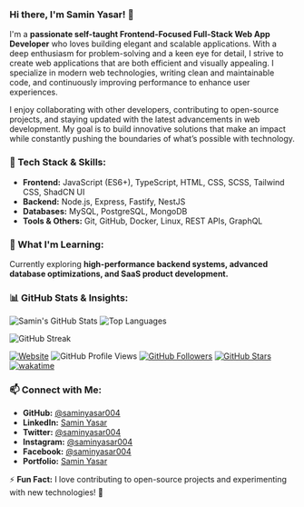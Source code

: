 <!-- ## Hi there, I'm [Samin Yasar][website] <img src="https://media.giphy.com/media/hvRJCLFzcasrR4ia7z/giphy.gif" width="25px">
A passionate 19-year-old programmer with a strong focus on JavaScript development. I thrive in the JavaScript ecosystem and have hands-on experience with various technologies such as React.js, Node.js, Express.js, Next.js, MongoDB, MySQL, PostgreSQL, Tailwind CSS, and SCSS.

I am currently honing my skills in full-stack web development, aiming to become a well-rounded developer capable of creating robust and scalable applications. I enjoy tackling complex problems and finding innovative solutions through clean and efficient code.
With a keen eye for detail and a dedication to delivering high-quality work, I strive to create user-friendly and intuitive web experiences. I am constantly exploring new technologies and staying up-to-date with the latest industry trends to ensure that my projects are built using the best practices.
I am excited to collaborate with like-minded individuals and contribute to meaningful projects. If you have any exciting opportunities or would like to connect, feel free to reach out. Let's build something amazing together! 🚀

[![Website](https://img.shields.io/website?label=saminyasar%20🚀&name=hello&style=flat&url=https://saminyasar.netlify.app/)](https://saminyasar.netlify.app/)
[![LinkedIn](https://img.shields.io/badge/LinkedIn-Follow-brightgreen)](https://linkedin.com/in/saminyasar04/)
[![Twitter Follow](https://img.shields.io/badge/Twitter-Follow-brightgreen)](https://twitter.com/saminyasar004/)
[![Facebook Follow](https://img.shields.io/badge/Facebook-Follow-brightgreen)](https://www.facebook.com/saminyasar004/)
[![Instagram Follow](https://img.shields.io/badge/Instagram-Follow-brightgreen)](https://instagram.com/saminyasar004/)
[![Github Follow](https://img.shields.io/github/followers/saminyasar004?label=saminyasar004&style=social)](https://github.com/saminyasar004/)
[![Stack Overflow](https://img.shields.io/badge/Stack%20Overflow-Questions-brightgreen)](https://stackoverflow.com/users/14735945/samin-yasar)
[![Profile Views](https://komarev.com/ghpvc/?username=saminyasar004&label=Profile%20views&color=brightgreen&style=flat)](https://github.com/saminyasar004/)
[![wakatime](https://wakatime.com/badge/user/d588c021-fa55-48f4-bb5b-e7283674eea2.svg?style=flat)](https://wakatime.com/@d588c021-fa55-48f4-bb5b-e7283674eea2)

- 🔭 I’m currently working on Personal Side Project Development.
- 🌱 I’m currently learning everything about Full Stack Web Development.
- 👯 I’m looking to collaborate on JavaScript Enthusiast.
- 🤔 I’m looking for help with Programmer.
- 💬 Ask me about anything
- 😄 Pronouns: He/Him
- ⚡ Fun fact: 👕 T-Shirt Lover.

### Connect with me:

[<img align="left" alt="saminyasar004 |  Portfolio" width="22px" src="https://raw.githubusercontent.com/iconic/open-iconic/master/svg/globe.svg" />][website]
[<img align="left" alt="saminyasar004 | LinkedIn" width="22px" src="https://cdn.jsdelivr.net/npm/simple-icons@v3/icons/linkedin.svg" />][linkedin]
[<img align="left" alt="saminyasar004 | Twitter" width="22px" src="https://cdn.jsdelivr.net/npm/simple-icons@v3/icons/twitter.svg" />][twitter]
[<img align="left" alt="saminyasar004 | Facebook" width="22px" src="https://cdn.jsdelivr.net/npm/simple-icons@v3/icons/facebook.svg" />][facebook]
[<img align="left" alt="saminyasar004 | Instagram" width="22px" src="https://cdn.jsdelivr.net/npm/simple-icons@v3/icons/instagram.svg" />][instagram]
<a href="https://dev.to/saminyasar004">
  <img src="https://d2fltix0v2e0sb.cloudfront.net/dev-badge.svg" alt="Samin Yasar's DEV Community Profile" height="30" width="30">
</a>
<br />

### Languages and Tools:
<p align="left">
  <a href="https://www.w3.org/html/" target="_blank"> <img src="https://raw.githubusercontent.com/devicons/devicon/master/icons/html5/html5-original-wordmark.svg" alt="html5"     width="40" height="40"/></a>
  <a href="https://www.w3schools.com/css/" target="_blank"> <img src="https://raw.githubusercontent.com/devicons/devicon/master/icons/css3/css3-original-wordmark.svg"             alt="css3" width="40" height="40"/> </a>
  <a href="https://sass-lang.com" target="_blank"> <img src="https://raw.githubusercontent.com/devicons/devicon/master/icons/sass/sass-original.svg" alt="sass" width="40" height="40"/></a>
  <a href="https://developer.mozilla.org/en-US/docs/Web/JavaScript" target="_blank"> <img    src="https://raw.githubusercontent.com/devicons/devicon/master/icons/javascript/javascript-original.svg" alt="javascript" width="40" height="40"/></a>
  <a href="https://www.php.net" target="_blank"> <img src="https://raw.githubusercontent.com/devicons/devicon/master/icons/php/php-original.svg" alt="php" width="40" height="40"/></a>
  <a href="https://getbootstrap.com" target="_blank"> <img src="https://raw.githubusercontent.com/devicons/devicon/master/icons/bootstrap/bootstrap-plain-wordmark.svg"           alt="bootstrap" width="40" height="40"/></a>
  <a href="https://reactjs.org/" target="_blank"> <img src="https://raw.githubusercontent.com/devicons/devicon/master/icons/react/react-original-wordmark.svg" alt="react" width="40" height="40"/></a>
  <a href="https://nodejs.org/en/" target="_blank"><img alt="Node.js" width="40" height="40" src="https://raw.githubusercontent.com/github/explore/80688e429a7d4ef2fca1e82350fe8e3517d3494d/topics/nodejs/nodejs.png" /></a>
    <a href="https://babeljs.io/" target="_blank"> <img src="https://www.vectorlogo.zone/logos/babeljs/babeljs-icon.svg" alt="babel" width="40" height="40"/></a>
  <a href="https://code.visualstudio.com/" target="_blank"><img alt="Visual Studio Code" width="35" height="35" src="https://raw.githubusercontent.com/github/explore/80688e429a7d4ef2fca1e82350fe8e3517d3494d/topics/visual-studio-code/visual-studio-code.png" /></a>
  <a href="https://www.mysql.com/" target="_blank"> <img src="https://raw.githubusercontent.com/devicons/devicon/master/icons/mysql/mysql-original-wordmark.svg" alt="mysql" width="40" height="40"/></a>
  <a href="https://postman.com" target="_blank"> <img src="https://www.vectorlogo.zone/logos/getpostman/getpostman-icon.svg" alt="postman" width="40" height="40"/></a>  
  <a href="https://www.photoshop.com/en" target="_blank"> <img src="https://raw.githubusercontent.com/devicons/devicon/master/icons/photoshop/photoshop-line.svg" alt="photoshop" width="40" height="40"/></a>
</p>

<p><img align="center" src="https://github-readme-stats.vercel.app/api/top-langs/?username=saminyasar004&layout=compact&theme=tokyonight" alt="saminyasar004" /></p>
<br />
<p><a href="https://saminyasar.netlify.app/" target="_blank"><img align="center" src="https://github-readme-stats-anuraghazra1.vercel.app/api/pin/?username=saminyasar004&repo=saminyasar&theme=tokyonight" alt="saminyasar004" /></a></p>
<br />
<p><img align="center" src="https://github-readme-stats.vercel.app/api?username=saminyasar004&show_icons=true&theme=tokyonight" alt="saminyasar004" /></p>
<br />
<p><img align="center" src="https://github-readme-streak-stats.herokuapp.com/?user=saminyasar004&theme=tokyonight" alt="saminyasar004" /></p>
<br />
<p align="left"> <a href="https://github.com/ryo-ma/github-profile-trophy"><img src="https://github-profile-trophy.vercel.app/?username=saminyasar004&theme=tokyonight" alt="saminyasar004" /></a></p>
<br />

[website]: https://saminyasar.netlify.app/
[linkedin]: https://linkedin.com/in/saminyasar04/
[twitter]: https://twitter.com/saminyasar004/
[instagram]: https://www.instagram.com/saminyasar004/
[facebook]: https://www.facebook.com/saminyasar004/ -->


### Hi there, I'm Samin Yasar! 👋

I'm a **passionate self-taught Frontend-Focused Full-Stack Web App Developer** who loves building elegant and scalable applications. With a deep enthusiasm for problem-solving and a keen eye for detail, I strive to create web applications that are both efficient and visually appealing. I specialize in modern web technologies, writing clean and maintainable code, and continuously improving performance to enhance user experiences. 

I enjoy collaborating with other developers, contributing to open-source projects, and staying updated with the latest advancements in web development. My goal is to build innovative solutions that make an impact while constantly pushing the boundaries of what’s possible with technology.


### 🚀 Tech Stack & Skills:
- **Frontend:** JavaScript (ES6+), TypeScript, HTML, CSS, SCSS, Tailwind CSS, ShadCN UI
- **Backend:** Node.js, Express, Fastify, NestJS
- **Databases:** MySQL, PostgreSQL, MongoDB
- **Tools & Others:** Git, GitHub, Docker, Linux, REST APIs, GraphQL

### 🌱 What I'm Learning:
Currently exploring **high-performance backend systems, advanced database optimizations, and SaaS product development.**

### 📊 GitHub Stats & Insights:
![Samin's GitHub Stats](https://github-readme-stats.vercel.app/api?username=saminyasar004&show_icons=true&theme=radical)
![Top Languages](https://github-readme-stats.vercel.app/api/top-langs/?username=saminyasar004&layout=compact&theme=radical)

![GitHub Streak](https://github-readme-streak-stats.herokuapp.com/?user=saminyasar004&theme=radical)

[![Website](https://img.shields.io/website?label=saminyasar%20🚀&name=hello&style=flat&url=https://saminyasar.netlify.app/)](https://saminyasar.netlify.app/)
![GitHub Profile Views](https://komarev.com/ghpvc/?username=saminyasar004&label=Profile%20Views&color=brightgreen&style=flat-square)
[![GitHub Followers](https://img.shields.io/github/followers/saminyasar004?style=social)](https://github.com/saminyasar004?tab=followers)
[![GitHub Stars](https://img.shields.io/github/stars/saminyasar004?style=social)](https://github.com/saminyasar004?tab=repositories)
[![wakatime](https://wakatime.com/badge/user/d588c021-fa55-48f4-bb5b-e7283674eea2.svg?style=flat)](https://wakatime.com/@d588c021-fa55-48f4-bb5b-e7283674eea2)


### 📫 Connect with Me:
- **GitHub:** [@saminyasar004](https://github.com/saminyasar004)
- **LinkedIn:** [Samin Yasar](https://linkedin.com/in/saminyasar04)
- **Twitter:** [@saminyasar004](https://twitter.com/saminyasar004)
- **Instagram:** [@saminyasar004](https://instagram.com/saminyasar004)
- **Facebook:** [@saminyasar004](https://facebook.com/saminyasar004)
- **Portfolio:** [Samin Yasar](https://saminyasar.netlify.app)



⚡ **Fun Fact:** I love contributing to open-source projects and experimenting with new technologies! 🚀

